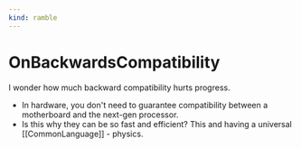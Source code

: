 ```yaml
---
kind: ramble
---
```

# OnBackwardsCompatibility

I wonder how much backward compatibility hurts progress.

* In hardware, you don't need to guarantee compatibility between a motherboard and the next-gen processor.
* Is this why they can be so fast and efficient?
  This and having a universal [[CommonLanguage]] - physics.
